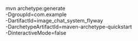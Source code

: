 mvn archetype:generate \
    -DgroupId=com.example \
    -DartifactId=image_chat_system_flyway \
    -DarchetypeArtifactId=maven-archetype-quickstart \
    -DinteractiveMode=false